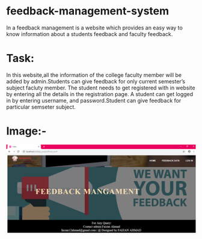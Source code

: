 # feedback-management-system
In a feedback management is a website which provides an easy way to know information about a students feedback and faculty feedback.
# Task:
In this website,all the information of
the college faculty member will be added by admin.Students can give feedback for only current semester’s
subject facluty member. The student needs to get registered with in website by entering all the details in
the registration page. A student can get logged in by entering username, and password.Student can give
feedback for particular semseter subject.
# Image:-

![alt tag](https://github.com/Faizan8266/feedback-management-system/blob/master/Screenshot%20(160).png)
